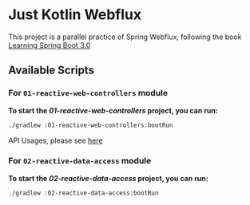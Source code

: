 # Just Kotlin Webflux

This project is a parallel practice of Spring Webflux, following the
book [Learning Spring Boot 3.0](https://github.com/fResult/Learning-Spring-Boot-3.0)

## Available Scripts

### For `01-reactive-web-controllers` module

**To start the *01-reactive-web-controllers* project, you can run:**

```bash
./gradlew :01-reactive-web-controllers:bootRun
```

API Usages, please see [here](01-reactive-web-controllers/README.md)

### For `02-reactive-data-access` module

**To start the *02-reactive-data-access* project, you can run:**

```bash
./gradlew :02-reactive-data-access:bootRun
```
